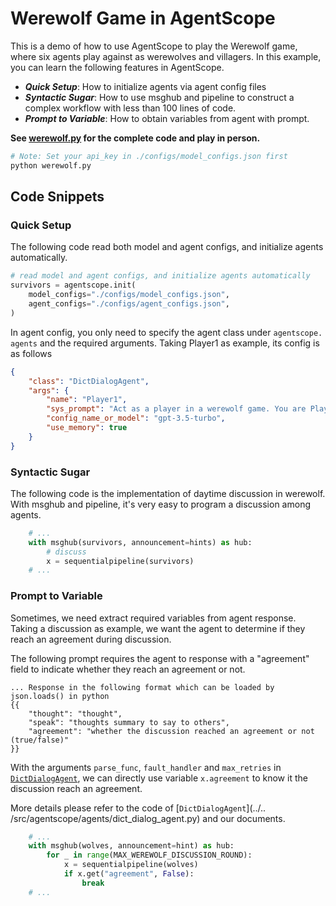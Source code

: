 # Werewolf Game in AgentScope

This is a demo of how to use AgentScope to play the Werewolf game, where
six agents play against as werewolves and villagers.
In this example, you can learn the following features in AgentScope.

- **_Quick Setup_**: How to initialize agents via agent config files
- **_Syntactic Sugar_**: How to use msghub and pipeline to construct a complex
  workflow with less than 100 lines of code.
- **_Prompt to Variable_**: How to obtain variables from agent with prompt.

**See [werewolf.py](werewolf.py) for the complete code and play in person.**

```bash
# Note: Set your api_key in ./configs/model_configs.json first
python werewolf.py
```

## Code Snippets

### Quick Setup

The following code read both model and agent configs, and initialize agents
automatically.

```python
# read model and agent configs, and initialize agents automatically
survivors = agentscope.init(
    model_configs="./configs/model_configs.json",
    agent_configs="./configs/agent_configs.json",
)
```

In agent config, you only need to specify the agent class under `agentscope.
agents` and the required arguments. Taking Player1 as example, its config
is as follows

```json
{
    "class": "DictDialogAgent",
    "args": {
        "name": "Player1",
        "sys_prompt": "Act as a player in a werewolf game. You are Player1 and\nthere are totally 6 players, named Player1, Player2, Player3, Player4, Player5 and Player6.\n\nPLAYER ROLES:\nIn werewolf game, players are divided into two werewolves, two villagers, one seer and one witch. Note only werewolves know who are their teammates.\nWerewolves: They know their teammates' identities and attempt to eliminate a villager each night while trying to remain undetected.\nVillagers: They do not know who the werewolves are and must work together during the day to deduce who the werewolves might be and vote to eliminate them.\nSeer: A villager with the ability to learn the true identity of one player each night. This role is crucial for the villagers to gain information.\nWitch: A character who has a one-time ability to save a player from being eliminated at night (sometimes this is a potion of life) and a one-time ability to eliminate a player at night (a potion of death).\n\nGAME RULE:\nThe game is consisted of two phases: night phase and day phase. The two phases are repeated until werewolf or villager win the game.\n1. Night Phase: During the night, the werewolves discuss and vote for a player to eliminate. Special roles also perform their actions at this time (e.g., the Seer chooses a player to learn their role, the witch chooses a decide if save the player).\n2. Day Phase: During the day, all surviving players discuss who they suspect might be a werewolf. No one reveals their role unless it serves a strategic purpose. After the discussion, a vote is taken, and the player with the most votes is \"lynched\" or eliminated from the game.\n\nVICTORY CONDITION:\nFor werewolves, they win the game if the number of werewolves is equal to or greater than the number of remaining villagers.\nFor villagers, they win if they identify and eliminate all of the werewolves in the group.\n\nCONSTRAINTS:\n1. Your response should be in the first person.\n2. This is a conversational game. You should response only based on the conversation history and your strategy.\n\nYou are playing werewolf in this game.\n",
        "config_name_or_model": "gpt-3.5-turbo",
        "use_memory": true
    }
}
```

### Syntactic Sugar

The following code is the implementation of daytime discussion in werewolf.
With msghub and pipeline, it's very easy to program a discussion among agents.

```python
    # ...
    with msghub(survivors, announcement=hints) as hub:
        # discuss
        x = sequentialpipeline(survivors)
    # ...
```

### Prompt to Variable

Sometimes, we need extract required variables from agent response. Taking a
discussion as example, we want the agent to determine if they reach an
agreement during discussion.

The following prompt requires the agent to response with a "agreement"
field to indicate whether they reach an agreement or not.

```text
... Response in the following format which can be loaded by
json.loads() in python
{{
    "thought": "thought",
    "speak": "thoughts summary to say to others",
    "agreement": "whether the discussion reached an agreement or not (true/false)"
}}
```

With the arguments `parse_func`, `fault_handler` and `max_retries` in
[`DictDialogAgent`](../../src/agentscope/agents/dict_dialog_agent.py), we
can directly use variable `x.agreement` to know it the discussion reach an
agreement.

More details please refer to the code of [`DictDialogAgent`](../..
/src/agentscope/agents/dict_dialog_agent.py) and our documents.

```python
    # ...
    with msghub(wolves, announcement=hint) as hub:
        for _ in range(MAX_WEREWOLF_DISCUSSION_ROUND):
            x = sequentialpipeline(wolves)
            if x.get("agreement", False):
                break
    # ...
```
